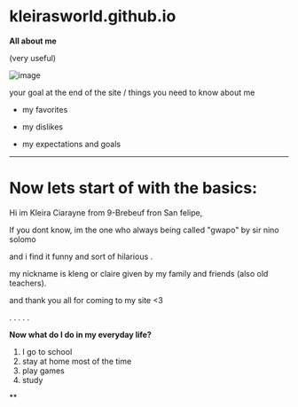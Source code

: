 # kleirasworld.github.io

**All about me**

(very useful)


![image](https://user-images.githubusercontent.com/122418714/212211249-c4c75ff1-1bf8-49bb-9068-902607f1a3a9.png)


 
 




 your goal at the end of the site / things you need to know about me

- my favorites

- my dislikes 

- my expectations and goals

---------------------------------------------------------

# Now lets start of with the basics:

Hi im Kleira Ciarayne from 9-Brebeuf fron San felipe, 

If you dont know, im the one who always being called "gwapo" by sir nino solomo

and i find it funny and sort of hilarious .

my nickname is kleng or claire given by my family and friends (also old teachers).

and thank you all for coming to my site <3

.
.
.
.
.

**Now what do I do in my everyday life?**
1. I go to school
2. stay at home most of the time
3. play games
4. study


**







